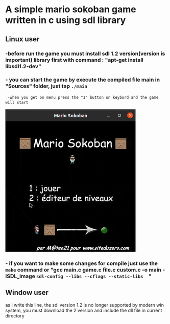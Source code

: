 # A simple mario sokoban game written in c using sdl library
## Linux user 
###   -before run the game you must install sdl 1.2 version(version is important)  library first with command : "apt-get install libsdl1.2-dev"
###   - you can start the game by execute the  compiled file main in "Sources" folder, just tap `./main`
     -when you get on menu press the "1" button on keybord and the game will start
   
  ![video game demo](images/demo.gif)



###   - if you want to make some changes for compile just use the `make` command or  "gcc main.c game.c file.c custom.c  -o main -lSDL_image   `sdl-config --libs --cflags --static-libs  `"
## Window user
as i write this line, the sdl version 1.2 is no longer supported by modern win system, you must download the 2 version and include the dll file in current directory
